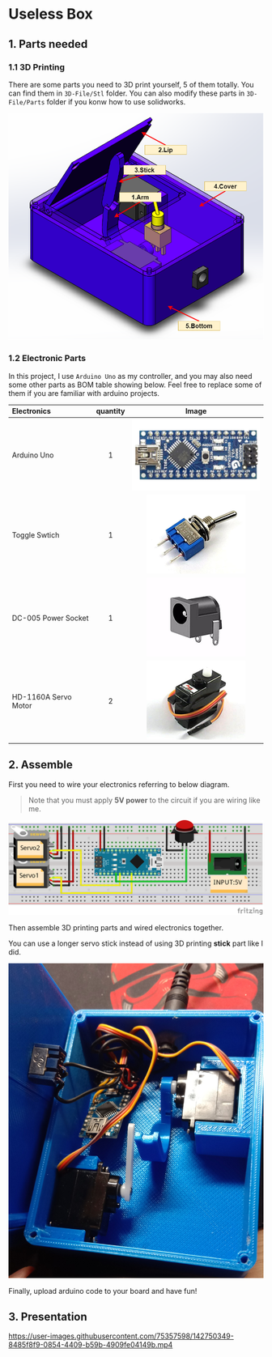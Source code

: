 # Useless Box

## 1. Parts needed

### 1.1 3D Printing

There are some parts you need to 3D print yourself, 5 of them totally. You can find them in `3D-File/Stl` folder. You can also modify these parts in `3D-File/Parts` folder if you konw how to use solidworks.

![UselessBox-Parts](Images/UselessBox-Parts.png)

### 1.2 Electronic Parts

In this project, I use `Arduino Uno` as my controller, and you may also need some other parts as BOM table showing below. Feel free to replace some of them if you are familiar with arduino projects.

| Electronics          | quantity |                   Image                    |
| :------------------- | :------: | :----------------------------------------: |
| Arduino Uno          |    1     |   ![Arduino-Uno](Images/Arduino-Uno.png)   |
| Toggle Swtich        |    1     | ![Toggle-Switch](Images/Toggle-Switch.png) |
| DC-005 Power Socket  |    1     |         ![DC005](Images/DC005.png)         |
| HD-1160A Servo Motor |    2     |   ![Servo-Motor](Images/Servo-Motor.png)   |

## 2. Assemble

First you need to wire your electronics referring to below diagram.

> Note that you must apply **5V power** to the circuit if you are wiring like me.

![UselessBox-Circuit](Images/UselessBox-Circuit.png)

Then assemble 3D printing parts and wired electronics together.

You can use a longer servo stick instead of using 3D printing **stick** part like I did.

![image03](Images/Assemble.jpg)

Finally, upload arduino code to your board and have fun!

## 3. Presentation

https://user-images.githubusercontent.com/75357598/142750349-8485f8f9-0854-4409-b59b-4909fe04149b.mp4
